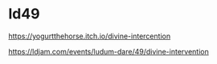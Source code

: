 # ld49

https://yogurtthehorse.itch.io/divine-intercention

https://ldjam.com/events/ludum-dare/49/divine-intervention

